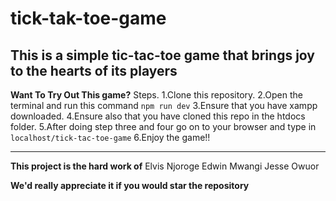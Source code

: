 # tick-tak-toe-game
This is a simple tic-tac-toe game that brings joy to the hearts of its players
------------------------------------------------------------------------------------------------------------------
**Want To Try Out This game?**
Steps.
1.Clone this repository.
2.Open the terminal and run this command
       ``npm run dev``
3.Ensure that you have xampp downloaded.
4.Ensure also that you have cloned this repo in the htdocs folder.
5.After doing step three and four go on to your browser and type in
              ``localhost/tick-tac-toe-game``
6.Enjoy the game!!

-------------------------------------------------------------------------------------------------------------------
**This project is the hard work of**
Elvis Njoroge
Edwin Mwangi
Jesse Owuor

**We'd really appreciate it if you would star the repository**
